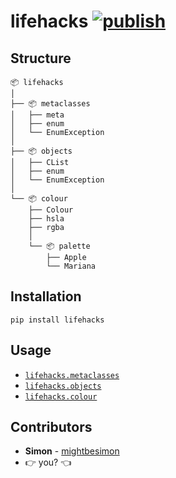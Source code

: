 # lifehacks [![publish](https://github.com/mightbesimon/lifehacks/actions/workflows/publish.yml/badge.svg)](https://github.com/mightbesimon/lifehacks)

## Structure

```plaintext
📦 lifehacks
│
├── 📦 metaclasses
│   ├── meta
│   ├── enum
│   └── EnumException
│
├── 📦 objects
│   ├── CList
│   ├── enum
│   └── EnumException
│
└── 📦 colour
    ├── Colour
    ├── hsla
    ├── rgba
    │
    └── 📦 palette
        ├── Apple
        └── Mariana
```

## Installation

```base
pip install lifehacks
```

## Usage

- [`lifehacks.metaclasses`](https://github.com/mightbesimon/lifehacks.metaclasses/#readme)
- [`lifehacks.objects`](https://github.com/mightbesimon/lifehacks.objects/#readme)
- [`lifehacks.colour`](https://github.com/mightbesimon/lifehacks.colour/#readme)

## Contributors

- **Simon** - [mightbesimon](https://github.com/mightbesimon)
- 👉 you? 👈
